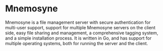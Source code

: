 # Mnemosyne

Mnemosyne is a file management server with secure authentication for multi-user support, support for multiple Mnemosyne servers on the client side, easy file sharing and management, a comprehensive tagging system, and a simple installation process. It is written in Go, and has support for multiple operating systems, both for running the server and the client.
